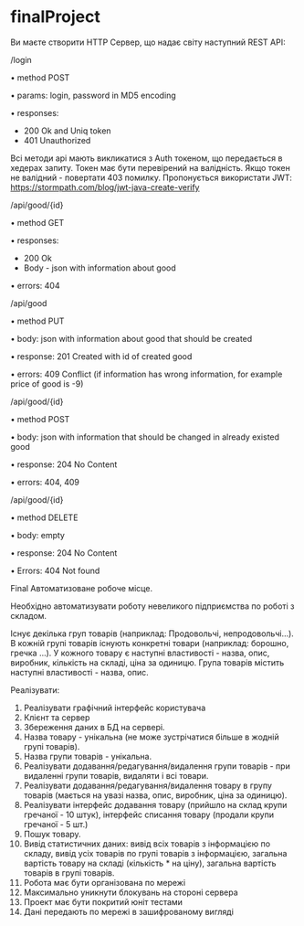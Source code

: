 # finalProject

Ви маєте створити HTTP Сервер, що надає світу наступний REST API:

/login

•	method POST

•	params: login, password in MD5 encoding

•	responses:
-	200 Ok and Uniq token
-	401 Unauthorized

Всі методи api мають викликатися з Auth токеном, що передається в хедерах запиту. Токен має бути перевірений на валідність. Якщо токен не валідний - повертати 403 помилку. Пропонується використати JWT:
https://stormpath.com/blog/jwt-java-create-verify


/api/good/{id}

•	method GET

•	responses:
-	200 Ok 
-	Body - json with information about good

•	errors: 404


/api/good

•	method PUT

•	body: json with information about good that should be created

•	response: 201 Created with id of created good

•	errors: 409 Conflict (if information has wrong information, for example price of good is -9)


/api/good/{id}

•	method POST

•	body: json with information that should be changed in already existed good

•	response: 204 No Content

•	errors: 404, 409


/api/good/{id}

•	method DELETE

•	body: empty

•	response: 204 No Content

•	Errors: 404 Not found


Final 
Автоматизоване робоче місце.

Необхідно автоматизувати роботу невеликого підприємства по роботі з складом.

Існує декілька груп товарів (наприклад: Продовольчі, непродовольчі...). В кожній групі товарів існують конкретні товари (наприклад: борошно, гречка ...). У кожного товару є наступні властивості - назва, опис, виробник, кількість на складі, ціна за одиницю. Група товарів містить наступні властивості - назва, опис.

Реалізувати:

1.	Реалізувати графічний інтерфейс користувача
2.	Клієнт та сервер
3.	Збереження даних в БД на сервері.
4.	Назва товару - унікальна (не може зустрічатися більше в жодній групі товарів).
5.	Назва групи товарів - унікальна.
6.	Реалізувати додавання/редагування/видалення групи товарів - при видаленні групи товарів, видаляти і всі товари.
7.	Реалізувати додавання/редагування/видалення товару в групу товарів (мається на увазі назва, опис, виробник, ціна за одиницю).
8.	Реалізувати інтерфейс додавання товару (прийшло на склад крупи гречаної - 10 штук), інтерфейс списання товару (продали крупи гречаної - 5 шт.)
9.	Пошук товару.
10.	Вивід статистичних даних: вивід всіх товарів з інформацією по складу, вивід усіх товарів по групі товарів з інформацією, загальна вартість товару на складі (кількість * на ціну), загальна вартість товарів в групі товарів.
11.	Робота має бути організована по мережі
12.	Максимально уникнути блокувань на стороні сервера
13.	Проект має бути покритий юніт тестами
14.	Дані передають по мережі в зашифрованому вигляді



